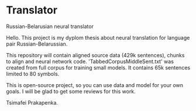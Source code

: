 # Translator
Russian-Belarusian neural translator

Hello. 
This project is my dyplom thesis about neural translation for language pair Russian-Belarussian.

This repository will contain aligned source data (429k sentences), chunks to align and neural network code.
'TabbedCorpusMiddleSent.txt' was created from full corpus for training small models. It contains 65k sentences limited to 80 symbols.

This is open-source project, so you can use data and model for your own goals.
I will be glad to get some reviews for this work.

Tsimafei Prakapenka.
